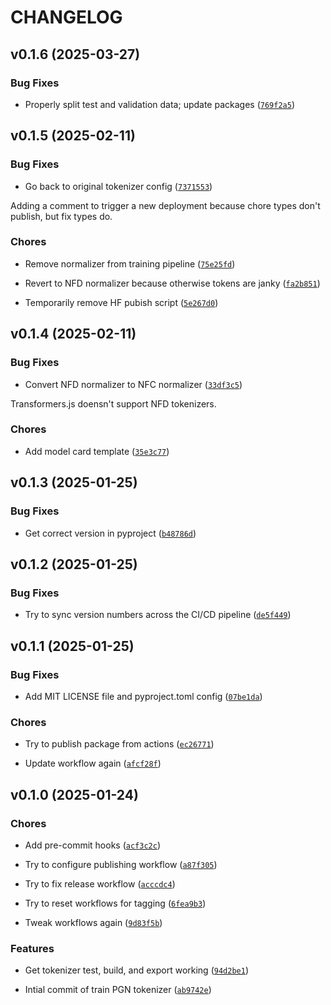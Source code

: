 # CHANGELOG


## v0.1.6 (2025-03-27)

### Bug Fixes

- Properly split test and validation data; update packages
  ([`769f2a5`](https://github.com/DVDAGames/pgn-tokenizer/commit/769f2a5f24eb33eb9333ad6f1f4448412376cc3e))


## v0.1.5 (2025-02-11)

### Bug Fixes

- Go back to original tokenizer config
  ([`7371553`](https://github.com/DVDAGames/pgn-tokenizer/commit/73715532ec1907979d15e08489629d8d65be865d))

Adding a comment to trigger a new deployment because chore types don't publish, but fix types do.

### Chores

- Remove normalizer from training pipeline
  ([`75e25fd`](https://github.com/DVDAGames/pgn-tokenizer/commit/75e25fd5617b1e74a1e0e39a9124b59c8edb2b62))

- Revert to NFD normalizer because otherwise tokens are janky
  ([`fa2b851`](https://github.com/DVDAGames/pgn-tokenizer/commit/fa2b8512af59b6dd64974d4b53d9c37eb0555b43))

- Temporarily remove HF pubish script
  ([`5e267d0`](https://github.com/DVDAGames/pgn-tokenizer/commit/5e267d001cf79342f58f19d9724c4b3569f3ed54))


## v0.1.4 (2025-02-11)

### Bug Fixes

- Convert NFD normalizer to NFC normalizer
  ([`33df3c5`](https://github.com/DVDAGames/pgn-tokenizer/commit/33df3c521e7370e18686daf2201a75129cb298fd))

Transformers.js doensn't support NFD tokenizers.

### Chores

- Add model card template
  ([`35e3c77`](https://github.com/DVDAGames/pgn-tokenizer/commit/35e3c77e726f3e7879b9782e9cdd968c466a79ed))


## v0.1.3 (2025-01-25)

### Bug Fixes

- Get correct version in pyproject
  ([`b48786d`](https://github.com/DVDAGames/pgn-tokenizer/commit/b48786dc8be6534f43f2b5930c8aa1e317c4803d))


## v0.1.2 (2025-01-25)

### Bug Fixes

- Try to sync version numbers across the CI/CD pipeline
  ([`de5f449`](https://github.com/DVDAGames/pgn-tokenizer/commit/de5f4497dad0c1d80453dad0c3e37a48ba4feef7))


## v0.1.1 (2025-01-25)

### Bug Fixes

- Add MIT LICENSE file and pyproject.toml config
  ([`07be1da`](https://github.com/DVDAGames/pgn-tokenizer/commit/07be1da09b2fa9e02f83a7a2b5ed433f76a39fe6))

### Chores

- Try to publish package from actions
  ([`ec26771`](https://github.com/DVDAGames/pgn-tokenizer/commit/ec267710eecb9a0e4edc2d0d6b0f31559e45c865))

- Update workflow again
  ([`afcf28f`](https://github.com/DVDAGames/pgn-tokenizer/commit/afcf28fca6645c06e7f8f8a0b0bd1dbbb254bf26))


## v0.1.0 (2025-01-24)

### Chores

- Add pre-commit hooks
  ([`acf3c2c`](https://github.com/DVDAGames/pgn-tokenizer/commit/acf3c2c870e5095956d13c21c425ffe7390ab00f))

- Try to configure publishing workflow
  ([`a87f305`](https://github.com/DVDAGames/pgn-tokenizer/commit/a87f3051e938fef8f85020b89bd991351875b275))

- Try to fix release workflow
  ([`acccdc4`](https://github.com/DVDAGames/pgn-tokenizer/commit/acccdc4f14eb243659772f50f3d9d82437a3e020))

- Try to reset workflows for tagging
  ([`6fea9b3`](https://github.com/DVDAGames/pgn-tokenizer/commit/6fea9b3790a4473eafb8d001de8219c222864c2e))

- Tweak workflows again
  ([`9d83f5b`](https://github.com/DVDAGames/pgn-tokenizer/commit/9d83f5b0e9510b614612d27edf6d911fa326df1a))

### Features

- Get tokenizer test, build, and export working
  ([`94d2be1`](https://github.com/DVDAGames/pgn-tokenizer/commit/94d2be1fa1acae8166792f56f86bdefdce612783))

- Intial commit of train PGN tokenizer
  ([`ab9742e`](https://github.com/DVDAGames/pgn-tokenizer/commit/ab9742e63437067977ad55d71f183b8963293b66))

